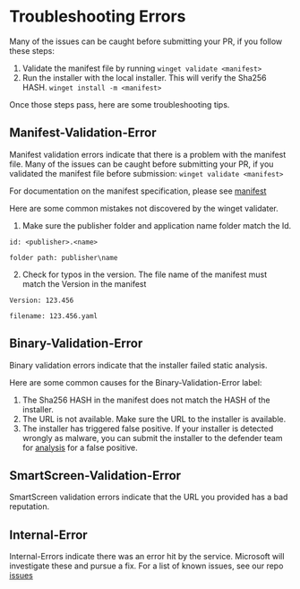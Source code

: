 # Troubleshooting Errors
Many of the issues can be caught before submitting your PR, if you follow these steps:
1) Validate the manifest file by running ```winget validate <manifest>```
2) Run the installer with the local installer.  This will verify the Sha256 HASH.  ```winget install -m <manifest>```

Once those steps pass, here are some troubleshooting tips.

## Manifest-Validation-Error 
Manifest validation errors indicate that there is a problem with the manifest file.  Many of the issues can be caught before submitting your PR, if you validated the manifest file before submission:  ```winget validate <manifest>```

For documentation on the manifest specification, please see [manifest](https://docs.microsoft.com/windows/package-manager/package/manifest.md)

Here are some common mistakes not discovered by the winget validater.
1) Make sure the publisher folder and application name folder match the Id.  

```id: <publisher>.<name>```  

```folder path: publisher\name```

2) Check for typos in the version.  The file name of the manifest must match the Version in the manifest  

```Version: 123.456```  

```filename: 123.456.yaml```


## Binary-Validation-Error
Binary validation errors indicate that the installer failed static analysis.  

Here are some common causes for the Binary-Validation-Error label:
1) The Sha256 HASH in the manifest does not match the HASH of the installer.
2) The URL is not available. Make sure the URL to the installer is available.
3) The installer has triggered false positive.  If your installer is detected wrongly as malware, you can submit the installer to the defender team for [analysis](https://docs.microsoft.com/en-us/windows/security/threat-protection/windows-defender-antivirus/antivirus-false-positives-negatives#submit-a-file-to-microsoft-for-analysis) for a false positive.

## SmartScreen-Validation-Error
SmartScreen validation errors indicate that the URL you provided has a bad reputation.

## Internal-Error
Internal-Errors indicate there was an error hit by the service.  Microsoft will investigate these and pursue a fix.  For a list of known issues, see our repo [issues](https://github.com/microsoft/winget-pkgs/issues)



